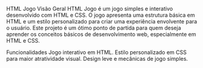 HTML Jogo
Visão Geral
HTML Jogo é um jogo simples e interativo desenvolvido com HTML e CSS. O jogo apresenta uma estrutura básica em HTML e um estilo personalizado para criar uma experiência envolvente para o usuário. Este projeto é um ótimo ponto de partida para quem deseja aprender os conceitos básicos de desenvolvimento web, especialmente em HTML e CSS.

Funcionalidades
Jogo interativo em HTML.
Estilo personalizado em CSS para maior atratividade visual.
Design leve e mecânicas de jogo simples.








